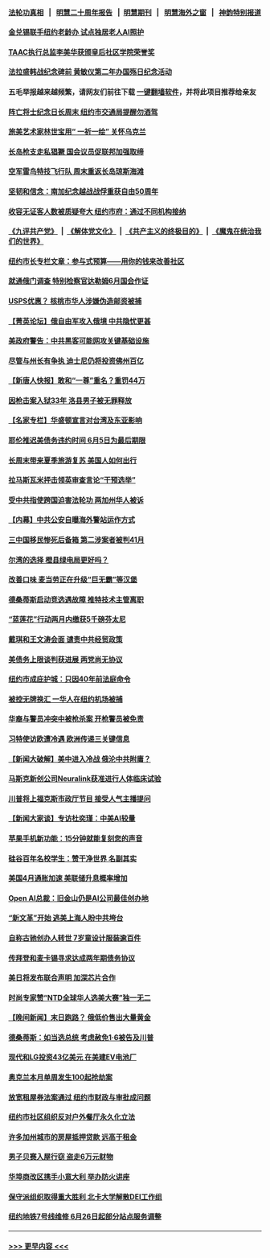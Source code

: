 #### [法轮功真相](https://github.com/gfw-breaker/truth/blob/master/README.md?t=0) &nbsp;&nbsp;|&nbsp;&nbsp; [明慧二十周年报告](https://github.com/gfw-breaker/mh-reports/blob/master/README.md?t=0) &nbsp;&nbsp;|&nbsp;&nbsp;[明慧期刊](https://github.com/gfw-breaker/mh-qikan) &nbsp;&nbsp;|&nbsp;&nbsp; [明慧海外之窗](https://github.com/gfw-breaker/mh-news/blob/master/README.md?t=0) &nbsp;&nbsp;|&nbsp;&nbsp; [神韵特别报道](https://github.com/gfw-breaker/mh-news/blob/master/shenyun.md?t=0)
#### [金兑锡联手纽约老龄办 试点独居老人AI照护](../pages/nsc412/n14004865.md?t=05271243) 
#### [TAAC执行总监李美华获颁皇后社区学院荣誉奖](../pages/nsc412/n14004871.md?t=05271243) 
#### [法拉盛韩战纪念碑前 黄敏仪第二年办国殇日纪念活动](../pages/nsc412/n14004867.md?t=05271243) 
#### 五毛举报越来越频繁，请网友们前往下载 [一键翻墙软件](https://github.com/gfw-breaker/ssr-accounts)，并将此项目推荐给亲友
#### [阵亡将士纪念日长周末 纽约市交通局提醒勿酒驾](../pages/nsc412/n14004838.md?t=05271243) 
#### [旅美艺术家林世宝用“ 一祈一绘” 关怀乌克兰](../pages/nsc412/n14004850.md?t=05271243) 
#### [长岛枪支走私猖獗 国会议员促联邦加强取缔](../pages/nsc412/n14004840.md?t=05271243) 
#### [空军雷鸟特技飞行队 周末重返长岛琼斯海滩](../pages/nsc412/n14004852.md?t=05271243) 
#### [坚韧和信念：南加纪念越战战俘重获自由50周年](../pages/nsc412/n14004835.md?t=05271243) 
#### [收容无证客人数被质疑夸大 纽约市府：通过不同机构接纳](../pages/nsc412/n14004842.md?t=05271243) 
#### [《九评共产党》](https://github.com/begood0513/9ping.md/blob/master/README.md) &nbsp;|&nbsp; [《解体党文化》](../../../../jtdwh.md/blob/master/README.md)  &nbsp;|&nbsp; [《共产主义的终极目的》](../../../../gczydzjmd.md/blob/master/README.md) &nbsp;|&nbsp; [《魔鬼在统治我们的世界》](../../../../mgztzwmdsj.md/blob/master/README.md) 
#### [纽约市长专栏文章：参与式预算——用你的钱来改善社区](../pages/nsc412/n14004844.md?t=05271243) 
#### [就通俄门调查 特别检察官达勒姆6月国会作证](../pages/nsc412/n14004793.md?t=05271243) 
#### [USPS优惠？ 核桃市华人涉嫌伪造邮资被捕](../pages/nsc412/n14004799.md?t=05271243) 
#### [【菁英论坛】俄自由军攻入俄境 中共隐忧更甚](../pages/nsc412/n14004760.md?t=05271243) 
#### [美政府警告：中共黑客可能网攻关键基础设施](../pages/nsc412/n14004746.md?t=05271243) 
#### [尽管与州长有争执 迪士尼仍将投资佛州百亿](../pages/nsc412/n14004757.md?t=05271243) 
#### [【新唐人快报】敢和“一尊”重名？重罚44万](../pages/nsc412/n14004794.md?t=05271243) 
#### [因枪击案入狱33年 洛县男子被无罪释放](../pages/nsc412/n14004787.md?t=05271243) 
#### [【名家专栏】华盛顿宣言对台湾及东亚影响](../pages/nsc412/n14003915.md?t=05271243) 
#### [耶伦推迟美债务违约时间 6月5日为最后期限](../pages/nsc412/n14004776.md?t=05271243) 
#### [长周末带来夏季旅游复苏 美国人如何出行](../pages/nsc412/n14004733.md?t=05271243) 
#### [拉马斯瓦米抨击领英审查言论“干预选举”](../pages/nsc412/n14004755.md?t=05271243) 
#### [受中共指使跨国迫害法轮功 两加州华人被诉](../pages/nsc412/n14004778.md?t=05271243) 
#### [【内幕】中共公安自曝海外警站运作方式](../pages/nsc412/n14003947.md?t=05271243) 
#### [三中国移民惨死后备箱 第二涉案者被判41月](../pages/nsc412/n14004764.md?t=05271243) 
#### [尔湾的选择 橙县绿电局更好吗？](../pages/nsc412/n14004762.md?t=05271243) 
#### [改善口味 麦当劳正在升级“巨无霸”等汉堡](../pages/nsc412/n14004754.md?t=05271243) 
#### [德桑蒂斯启动竞选遇故障 推特技术主管离职](../pages/nsc412/n14004670.md?t=05271243) 
#### [“蓝莲花”行动两月内缴获5千磅芬太尼](../pages/nsc412/n14004759.md?t=05271243) 
#### [戴琪和王文涛会面 谴责中共经贸政策](../pages/nsc412/n14004729.md?t=05271243) 
#### [美债务上限谈判获进展 两党尚无协议](../pages/nsc412/n14004682.md?t=05271243) 
#### [纽约市成庇护城：只因40年前法庭命令](../pages/nsc412/n14004294.md?t=05271243) 
#### [被控无牌换汇 一华人在纽约机场被捕](../pages/nsc412/n14004324.md?t=05271243) 
#### [华裔与警员冲突中被枪杀案 开枪警员被免责](../pages/nsc412/n14004704.md?t=05271243) 
#### [习特使访欧遭冷遇 欧洲传递三关键信息](../pages/nsc412/n14004671.md?t=05271243) 
#### [【新闻大破解】美中进入冷战 俄沦中共附庸？](../pages/nsc412/n14004698.md?t=05271243) 
#### [马斯克新创公司Neuralink获准进行人体临床试验](../pages/nsc412/n14004654.md?t=05271243) 
#### [川普将上福克斯市政厅节目 接受人气主播提问](../pages/nsc412/n14004657.md?t=05271243) 
#### [【新闻大家谈】专访杜奕瑾：中美AI较量](../pages/nsc412/n14004656.md?t=05271243) 
#### [苹果手机新功能：15分钟就能复刻您的声音](../pages/nsc412/n14004341.md?t=05271243) 
#### [硅谷百年名校学生：赞干净世界 名副其实](../pages/nsc412/n14004354.md?t=05271243) 
#### [美国4月通胀加速 美联储升息概率增加](../pages/nsc412/n14004655.md?t=05271243) 
#### [Open AI总裁：旧金山仍是AI公司最佳创办地](../pages/nsc412/n14004327.md?t=05271243) 
#### [“新文革”开始 逃美上海人盼中共垮台](../pages/nsc412/n14004123.md?t=05271243) 
#### [自称古驰创办人转世 7岁童设计服装逾百件](../pages/nsc412/n14004447.md?t=05271243) 
#### [传拜登和麦卡锡寻求达成两年期债务协议](../pages/nsc412/n14004533.md?t=05271243) 
#### [美日将发布联合声明 加深芯片合作](../pages/nsc412/n14004562.md?t=05271243) 
#### [时尚专家赞“NTD全球华人选美大赛”独一无二](../pages/nsc412/n14004694.md?t=05271243) 
#### [【晚间新闻】末日跑路？ 俄低价售出大量黄金](../pages/nsc412/n14004469.md?t=05271243) 
#### [德桑蒂斯：如当选总统 考虑赦免1‧6被告及川普](../pages/nsc412/n14004420.md?t=05271243) 
#### [现代和LG投资43亿美元 在美建EV电池厂](../pages/nsc412/n14004405.md?t=05271243) 
#### [奥克兰本月单周发生100起抢劫案](../pages/nsc412/n14004339.md?t=05271243) 
#### [放宽租屋券法案通过 纽约市财政与审批成问题](../pages/nsc412/n14004315.md?t=05271243) 
#### [纽约市社区组织反对户外餐厅永久化立法](../pages/nsc412/n14004292.md?t=05271243) 
#### [许多加州城市的房屋抵押贷款 远高于租金](../pages/nsc412/n14004336.md?t=05271243) 
#### [男子贝赛入屋行窃 盗走6万元财物](../pages/nsc412/n14004319.md?t=05271243) 
#### [华埠商改区携手小意大利 举办防火讲座](../pages/nsc412/n14004328.md?t=05271243) 
#### [保守派组织取得重大胜利 北卡大学解散DEI工作组](../pages/nsc412/n14004296.md?t=05271243) 
#### [纽约地铁7号线维修 6月26日起部分站点服务调整](../pages/nsc412/n14004331.md?t=05271243) 

----
#### [ >>> 更早内容 <<< ](../indexes/nsc412-earlier.md)
